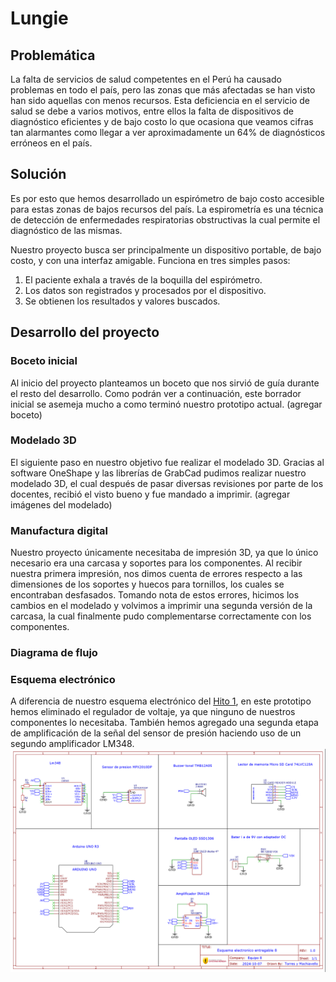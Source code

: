 # Lungie
## Problemática
La falta de servicios de salud competentes en el Perú ha causado problemas en todo el país, pero las zonas que más afectadas se han visto han sido aquellas con menos recursos.
Esta deficiencia en el servicio de salud se debe a varios motivos, entre ellos la falta de dispositivos de diagnóstico eficientes y de bajo costo lo que ocasiona que veamos cifras tan alarmantes como llegar a ver aproximadamente un 64% de diagnósticos erróneos en el país.
## Solución
Es por esto que hemos desarrollado un espirómetro de bajo costo accesible para estas zonas de bajos recursos del país.
La espirometría es una técnica de detección de enfermedades respiratorias obstructivas la cual permite el diagnóstico de las mismas. 

Nuestro proyecto busca ser principalmente un dispositivo portable, de bajo costo, y con una interfaz amigable.
Funciona en tres simples pasos:
1. El paciente exhala a través de la boquilla del espirómetro.
2. Los datos son registrados y procesados por el dispositivo.
3. Se obtienen los resultados y valores buscados.
## Desarrollo del proyecto
### Boceto inicial
Al inicio del proyecto planteamos un boceto que nos sirvió de guía durante el resto del desarrollo.
Como podrán ver a continuación, este borrador inicial se asemeja mucho a como terminó nuestro prototipo actual.
(agregar boceto)
### Modelado 3D
El siguiente paso en nuestro objetivo fue realizar el modelado 3D.
Gracias al software OneShape y las librerías de GrabCad pudimos realizar nuestro modelado 3D, el cual después de pasar diversas revisiones por parte de los docentes, recibió el visto bueno y fue mandado a imprimir.
(agregar imágenes del modelado)
### Manufactura digital
Nuestro proyecto únicamente necesitaba de impresión 3D, ya que lo único necesario era una carcasa y soportes para los componentes.
Al recibir nuestra primera impresión, nos dimos cuenta de errores respecto a las dimensiones de los soportes y huecos para tornillos, los cuales se encontraban desfasados.
Tomando nota de estos errores, hicimos los cambios en el modelado y volvimos a imprimir una segunda versión de la carcasa, la cual finalmente pudo complementarse correctamente con los componentes.
### Diagrama de flujo
### Esquema electrónico
A diferencia de nuestro esquema electrónico del [Hito 1](https://github.com/leomachiavello/FundBio2024-2/blob/main/Hitos/Hito_1.md), en este prototipo hemos eliminado el regulador de voltaje, ya que ninguno de nuestros componentes lo necesitaba.
También hemos agregado una segunda etapa de amplificación de la señal del sensor de presión haciendo uso de un segundo amplificador LM348.
![esquema](https://github.com/leomachiavello/FundBio2024-2/blob/main/Hitos/Hito%202/Im%C3%A1genes%20Hito%202/esquema_electr%C3%B3nico.png?raw=true)